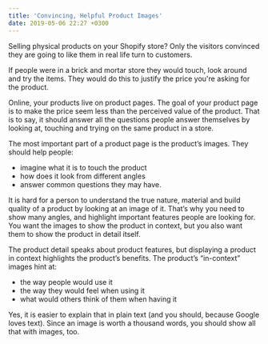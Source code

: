 ```yaml
---
title: 'Convincing, Helpful Product Images'
date: 2019-05-06 22:27 +0300
---
```


Selling physical products on your Shopify store? Only the visitors convinced they are going to like them in real life turn to customers.

If people were in a brick and mortar store they would touch, look around and try the items. They would do this to justify the price you're asking for the product. 

Online, your products live on product pages. The goal of your product page is to make the price seem less than the perceived value of the product. That is to say, it should answer all the questions people answer themselves by looking at, touching and trying on the same product in a store.

The most important part of a product page is the product’s images. They should help people: 
* imagine what it is to touch the product
* how does it look from different angles
* answer common questions they may have.

It is hard for a person to understand the true nature, material and build quality of a product by looking at an image of it. That’s why you need to show many angles, and highlight important features people are looking for. You want the images to show the product in context, but you also want them to show the product in detail itself.

The product detail speaks about product features, 
but displaying a product in context highlights the product’s benefits. The product’s “in-context” images hint at: 
* the way people would use it
* the way they would feel when using it 
* what would others think of them when having it

Yes, it is easier to explain that in plain text (and you should, because Google loves text). Since an image is worth a thousand words, you should show all that with images, too.
